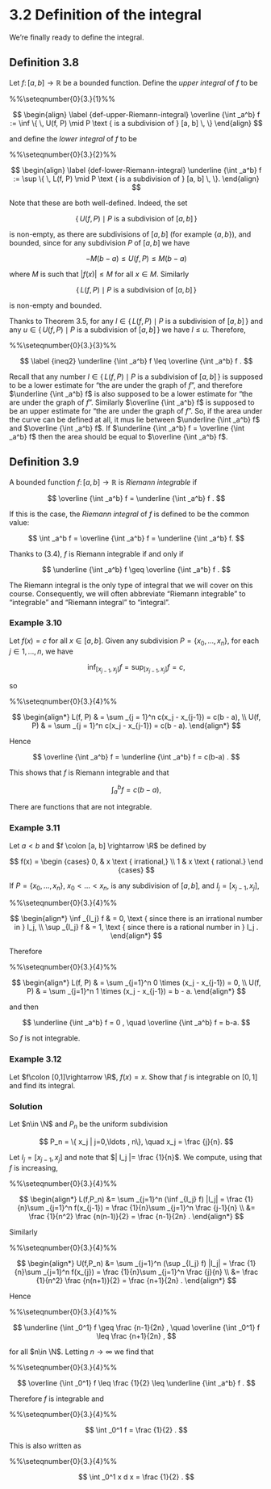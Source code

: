 # 3.2 Definition of the integral

We’re finally ready to define the integral.

## Definition 3.8

Let $f \colon [a, b] \rightarrow \mathbb {R}$ be a bounded function. Define the _upper integral_ of $f$ to be

%%\seteqnumber{0}{3.}{1}%%

$$
\begin{align} \label {def-upper-Riemann-integral} \overline {\int _a^b} f := \inf \{ \, U(f, P) \mid P \text { is a subdivision of } [a, b] \, \} \end{align}
$$

and define the _lower integral_ of $f$ to be

%%\seteqnumber{0}{3.}{2}%%

$$
\begin{align} \label {def-lower-Riemann-integral} \underline {\int _a^b} f := \sup \{ \, L(f, P) \mid P \text { is a subdivision of } [a, b] \, \}. \end{align}
$$

Note that these are both well-defined. Indeed, the set

$$
\{ \, U(f, P) \mid P \text { is a subdivision of } [a, b] \, \}
$$

is non-empty, as there are subdivisions of $[a,b]$ (for example $\{a,b\}$), and bounded, since for any subdivision $P$ of $[a,b]$ we have

$$
-M(b-a) \leq U(f,P) \leq M (b-a)
$$

where $M$ is such that $|f(x)|\leq M$ for all $x\in M$. Similarly

$$
\{ \, L(f, P) \mid P \text { is a subdivision of } [a, b] \, \}
$$

is non-empty and bounded.

Thanks to Theorem 3.5, for any $l\in \{ \, L(f, P) \mid P \text { is a subdivision of } [a, b] \, \}$ and any $u \in \{ \, U(f, P) \mid P \text { is a subdivision of } [a, b] \, \}$ we have $l\leq u$. Therefore,

%%\seteqnumber{0}{3.}{3}%%

$$
\label {ineq2} \underline {\int _a^b} f \leq \overline {\int _a^b} f .
$$

Recall that any number $l\in \{ \, L(f, P) \mid P \text { is a subdivision of } [a, b] \, \}$ is supposed to be a lower estimate for “the are under the graph of $f$”, and therefore $\underline {\int _a^b} f$ is also supposed to be a lower estimate for “the are under the graph of $f$”. Similarly $\overline {\int _a^b} f$ is supposed to be an upper estimate for “the are under the graph of $f$”. So, if the area under the curve can be defined at all, it mus lie between $\underline {\int _a^b} f$ and $\overline {\int _a^b} f$. If $\underline {\int _a^b} f = \overline {\int _a^b} f$ then the area should be equal to $\overline {\int _a^b} f$.

## Definition 3.9

A bounded function $f \colon [a, b] \rightarrow \mathbb {R}$ is _Riemann integrable_ if

$$
\overline {\int _a^b} f = \underline {\int _a^b} f .
$$

If this is the case, the _Riemann integral_ of $f$ is defined to be the common value:

$$
\int _a^b f = \overline {\int _a^b} f = \underline {\int _a^b} f.
$$

Thanks to (3.4), $f$ is Riemann integrable if and only if

$$
\underline {\int _a^b} f \geq \overline {\int _a^b} f .
$$

The Riemann integral is the only type of integral that we will cover on this course. Consequently, we will often abbreviate “Riemann integrable” to “integrable” and “Riemann integral” to “integral”.

### Example 3.10

Let $f(x) = c$ for all $x \in [a, b]$. Given any subdivision $P = \{x_0, \dotsc , x_n\}$, for each $j \in 1,\ldots ,n$, we have

$$
\inf _{[x_{j-1},x_j]} f= \sup _{[x_{j-1},x_j]} f = c,
$$

so

%%\seteqnumber{0}{3.}{4}%%

$$
\begin{align*} L(f, P) & = \sum _{j = 1}^n c(x_j - x_{j-1}) = c(b - a), \\ U(f, P) & = \sum _{j = 1}^n c(x_j - x_{j-1}) = c(b - a). \end{align*}
$$

Hence

$$
\overline {\int _a^b} f = \underline {\int _a^b} f = c(b-a) .
$$

This shows that $f$ is Riemann integrable and that

$$
\int _a^b f = c(b - a),
$$

There are functions that are not integrable.

### Example 3.11

Let $a<b$ and $f \colon [a, b] \rightarrow \R$ be defined by

$$
f(x) = \begin {cases} 0, & x \text { irrational,} \\ 1 & x \text { rational.} \end {cases}
$$

If $P = \{x_0, \dotsc , x_n\}$, $x_0<\ldots < x_n$, is any subdivision of $[a,b]$, and $I_j = [x_{j-1},x_j]$,

%%\seteqnumber{0}{3.}{4}%%

$$
\begin{align*} \inf _{I_j} f & = 0, \text { since there is an irrational number in } I_j, \\ \sup _{I_j} f & = 1, \text { since there is a rational number in } I_j . \end{align*}
$$

Therefore

%%\seteqnumber{0}{3.}{4}%%

$$
\begin{align*} L(f, P) & = \sum _{j=1}^n 0 \times (x_j - x_{j-1}) = 0, \\ U(f, P) & = \sum _{j=1}^n 1 \times (x_j - x_{j-1}) = b - a. \end{align*}
$$

and then

$$
\underline {\int _a^b} f = 0 , \quad \overline {\int _a^b} f = b-a.
$$

So $f$ is not integrable.

### Example 3.12

Let $f\colon [0,1]\rightarrow \R$, $f(x)=x$. Show that $f$ is integrable on $[0,1]$ and find its integral.

### Solution

Let $n\in \N$ and $P_n$ be the uniform subdivision

$$
P_n = \{ x_j | j=0,\ldots , n\}, \quad x_j = \frac {j}{n}.
$$

Let $I_j = [x_{j-1},x_j]$ and note that $| I_j |= \frac {1}{n}$. We compute, using that $f$ is increasing,

%%\seteqnumber{0}{3.}{4}%%

$$
\begin{align*} L(f,P_n) &= \sum _{j=1}^n (\inf _{I_j} f) |I_j| = \frac {1}{n}\sum _{j=1}^n f(x_{j-1}) = \frac {1}{n}\sum _{j=1}^n \frac {j-1}{n} \\ &= \frac {1}{n^2} \frac {n(n-1)}{2} = \frac {n-1}{2n} . \end{align*}
$$

Similarly

%%\seteqnumber{0}{3.}{4}%%

$$
\begin{align*} U(f,P_n) &= \sum _{j=1}^n (\sup _{I_j} f) |I_j| = \frac {1}{n}\sum _{j=1}^n f(x_{j}) = \frac {1}{n}\sum _{j=1}^n \frac {j}{n} \\ &= \frac {1}{n^2} \frac {n(n+1)}{2} = \frac {n+1}{2n} . \end{align*}
$$

Hence

%%\seteqnumber{0}{3.}{4}%%

$$
\underline {\int _0^1} f \geq \frac {n-1}{2n} , \quad \overline {\int _0^1} f \leq \frac {n+1}{2n} ,
$$

for all $n\in \N$. Letting $n\to \infty$ we find that

%%\seteqnumber{0}{3.}{4}%%

$$
\overline {\int _0^1} f \leq \frac {1}{2} \leq \underline {\int _a^b} f .
$$

Therefore $f$ is integrable and

%%\seteqnumber{0}{3.}{4}%%

$$
\int _0^1 f = \frac {1}{2} .
$$

This is also written as

%%\seteqnumber{0}{3.}{4}%%

$$
\int _0^1 x d x = \frac {1}{2} .
$$
